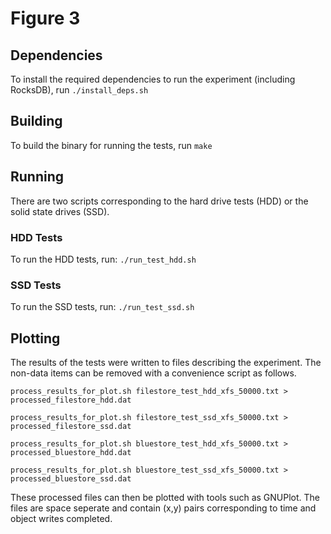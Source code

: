 # Figure 3
## Dependencies
To install the required dependencies to run the experiment (including
RocksDB), run
``
./install_deps.sh
``

## Building
To build the binary for running the tests, run
``
make
``

## Running
There are two scripts corresponding to the hard drive tests (HDD) or the solid
state drives (SSD).

### HDD Tests
To run the HDD tests, run:
``
./run_test_hdd.sh
``

### SSD Tests
To run the SSD tests, run:
``
./run_test_ssd.sh
``

## Plotting
The results of the tests were written to files describing the experiment.
The non-data items can be removed with a convenience script as follows.

``
process_results_for_plot.sh filestore_test_hdd_xfs_50000.txt > processed_filestore_hdd.dat
``

``
process_results_for_plot.sh filestore_test_ssd_xfs_50000.txt > processed_filestore_ssd.dat
``

``
process_results_for_plot.sh bluestore_test_hdd_xfs_50000.txt > processed_bluestore_hdd.dat
``

``
process_results_for_plot.sh bluestore_test_ssd_xfs_50000.txt > processed_bluestore_ssd.dat
``

These processed files can then be plotted with tools such as GNUPlot.
The files are space seperate and contain (x,y) pairs corresponding to time and
object writes completed.
